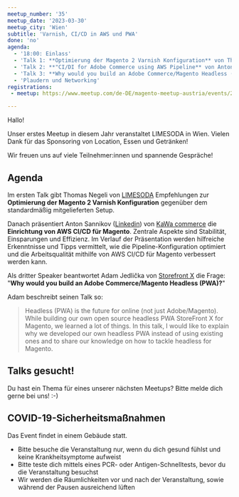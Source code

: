 ```yaml
---
meetup_number: '35'
meetup_date: '2023-03-30'
meetup_city: 'Wien'
subtitle: 'Varnish, CI/CD in AWS und PWA'
done: 'no'
agenda:
  - '18:00: Einlass'
  - 'Talk 1: **Optimierung der Magento 2 Varnish Konfiguration** von Thomas Negeli'
  - 'Talk 2: **"CI/DI for Adobe Commerce using AWS Pipeline** von Anton Sannikov'
  - 'Talk 3: **Why would you build an Adobe Commerce/Magento Headless (PWA)?** von Adam Jedlička'
  - 'Plaudern und Networking'
registrations:
 - meetup: https://www.meetup.com/de-DE/magento-meetup-austria/events/291905661/

---
```


Hallo!

Unser erstes Meetup in diesem Jahr veranstaltet LIMESODA in Wien. Vielen Dank für das Sponsoring von
Location, Essen und Getränken!

Wir freuen uns auf viele Teilnehmer:innen und spannende Gespräche!

## Agenda

Im ersten Talk gibt Thomas Negeli von [LIMESODA](https://www.limesoda.com/e-commerce/agentur) Empfehlungen zur
**Optimierung der Magento 2 Varnish Konfiguration** gegenüber dem standardmäßig mitgelieferten Setup.

Danach präsentiert Anton Sannikov ([Linkedin](https://www.linkedin.com/in/anton-sannikov/)) von
[KaWa commerce](https://www.kawa-commerce.com/) die **Einrichtung von AWS CI/CD für Magento**. Zentrale Aspekte sind
Stabilität, Einsparungen und Effizienz. Im Verlauf der Präsentation werden hilfreiche Erkenntnisse und Tipps vermittelt,
wie die Pipeline-Konfiguration optimiert und die Arbeitsqualität mithilfe von AWS CI/CD für Magento verbessert werden
kann.

Als dritter Speaker beantwortet Adam Jedlička von [Storefront X](https://www.storefrontx.io/) die Frage: "**Why would
you build an Adobe Commerce/Magento Headless (PWA)?**"

Adam beschreibt seinen Talk so:

> Headless (PWA) is the future for online (not just Adobe/Magento). While building our own open source headless PWA
> StoreFront X for Magento, we learned a lot of things. In this talk, I would like to explain why we developed our own
> headless PWA instead of using existing ones and to share our knowledge on how to tackle headless for Magento.

## Talks gesucht!

Du hast ein Thema für eines unserer nächsten Meetups? Bitte melde dich gerne bei uns! :-)

## COVID-19-Sicherheitsmaßnahmen

Das Event findet in einem Gebäude statt.

- Bitte besuche die Veranstaltung nur, wenn du dich gesund fühlst und keine Krankheitsymptome aufweist
- Bitte teste dich mittels eines PCR- oder Antigen-Schnelltests, bevor du die Veranstaltung besuchst
- Wir werden die Räumlichkeiten vor und nach der Veranstaltung, sowie während der Pausen ausreichend lüften
